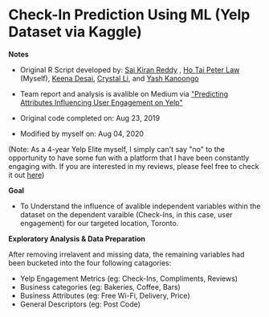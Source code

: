 # Check-In Prediction Using ML (Yelp Dataset via Kaggle)

**Notes**

- Original R Script developed by: [Sai Kiran Reddy](https://www.linkedin.com/in/saikiran1003/) , [Ho Tai Peter Law](https://www.linkedin.com/in/ho-tai-peter-law-53262048/) (Myself), [Keena Desai](https://www.linkedin.com/in/keena-desai-15849289/), [Crystal Li](https://www.linkedin.com/in/jiawen-crystal-li/), and [Yash Kanoongo](https://www.linkedin.com/in/yashkanoongo/)

- Team report and analysis is avalible on Medium via ["Predicting Attributes Influencing User Engagement on Yelp"](https://medium.com/@yashkanoongo/yelp-engagement-bbd9cb1ce2c9) 

- Original code completed on: Aug 23, 2019

- Modified by myself on: Aug 04, 2020

(Note: As a 4-year Yelp Elite myself, I simply can't say "no" to the opportunity to have some fun with a platform that I have been constantly engaging with. If you are interested in my reviews, please feel free to check it out [here](https://www.yelp.com/user_details?userid=7jnvMS6BA3e91B--nzPcPg))

**Goal**

- To Understand the influence of avalible independent variables within the dataset on the dependent varaible (Check-Ins, in this case, user engagement) for our targeted location, Toronto.

**Exploratory Analysis & Data Preparation**

After removing irrelavent and missing data, the remaining variables had been bucketed into the four following catagories: 
- Yelp Engagement Metrics (eg: Check-Ins, Compliments, Reviews)
- Business categories (eg: Bakeries, Coffee, Bars)
- Business Attributes (eg: Free Wi-Fi, Delivery, Price)
- General Descriptors (eg: Post Code)
